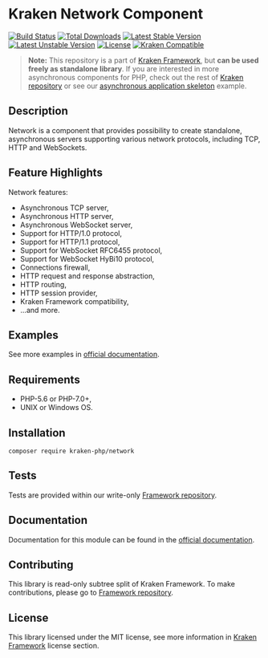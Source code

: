 # Kraken Network Component

[![Build Status](https://travis-ci.org/kraken-php/framework.svg)](https://travis-ci.org/kraken-php/framework)
[![Total Downloads](https://poser.pugx.org/kraken-php/network/downloads)](https://packagist.org/packages/kraken-php/network) 
[![Latest Stable Version](https://poser.pugx.org/kraken-php/network/v/stable)](https://packagist.org/packages/kraken-php/network) 
[![Latest Unstable Version](https://poser.pugx.org/kraken-php/network/v/unstable)](https://packagist.org/packages/kraken-php/network) 
[![License](https://poser.pugx.org/kraken-php/framework/license)](https://packagist.org/packages/kraken-php/framework)
[![Kraken Compatible](https://img.shields.io/badge/kraken-compatible-6b02af.svg)](https://github.com/kraken-php/framework)

> **Note:** This repository is a part of [Kraken Framework][3], but **can be used freely as standalone library**. If you 
are interested in more asynchronous components for PHP, check out the rest of [Kraken repository][5] or see our 
[asynchronous application skeleton][4] example.

## Description

Network is a component that provides possibility to create standalone, asynchronous servers supporting various network
protocols, including TCP, HTTP and WebSockets.

## Feature Highlights

Network features:

* Asynchronous TCP server,
* Asynchronous HTTP server,
* Asynchronous WebSocket server,
* Support for HTTP/1.0 protocol,
* Support for HTTP/1.1 protocol,
* Support for WebSocket RFC6455 protocol,
* Support for WebSocket HyBi10 protocol,
* Connections firewall,
* HTTP request and response abstraction,
* HTTP routing,
* HTTP session provider,
* Kraken Framework compatibility,
* ...and more.

## Examples

See more examples in [official documentation][2].

## Requirements

* PHP-5.6 or PHP-7.0+,
* UNIX or Windows OS.

## Installation

```
composer require kraken-php/network
```

## Tests

Tests are provided within our write-only [Framework repository][3].

## Documentation

Documentation for this module can be found in the [official documentation][2].

## Contributing

This library is read-only subtree split of Kraken Framework. To make contributions, please go to [Framework repository][3].

## License

This library licensed under the MIT license, see more information in [Kraken Framework][3] license section.

[1]: http://kraken-php.com
[2]: http://kraken-php.com/docs/api-network
[3]: https://github.com/kraken-php/framework
[4]: https://github.com/kraken-php/kraken
[5]: https://github.com/kraken-php
